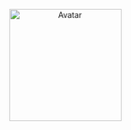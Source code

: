<p align="center">
<img src="https://images-na.ssl-images-amazon.com/images/S/influencer-profile-image-prod/logo/nilufererdi_1624516550615_original._CR99,0,600,600_._FMjpg_.png" width="200" height="200" alt="Avatar">
</p>
